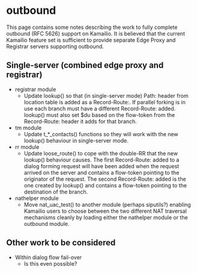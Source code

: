 # outbound

This page contains some notes describing the work to fully complete
outbound (RFC 5626) support on Kamailio. It is believed that the current
Kamailio feature set is sufficient to provide separate Edge Proxy and
Registrar servers supporting outbound.

## Single-server (combined edge proxy and registrar)

- registrar module
  - Update lookup() so that (in single-server mode) Path: header
        from location table is added as a Record-Route:. If parallel
        forking is in use each branch must have a different
        Record-Route: added. lookup() must also set $du based on the
        flow-token from the Record-Route: header it adds for that
        branch.
- tm module
  - Update t\_\*\_contacts() functions so they will work with the
        new lookup() behaviour in single-server mode.
- rr module
  - Update loose_route() to cope with the double-RR that the new
        lookup() behaviour causes. The first Record-Route: added to a
        dialog forming request will have been added when the request
        arrived on the server and contains a flow-token pointing to the
        originator of the request. The second Record-Route: added is the
        one created by lookup() and contains a flow-token pointing to
        the destination of the branch.
- nathelper module
  - Move nat_uac_test() to another module (perhaps siputils?)
        enabling Kamailio users to choose between the two different NAT
        traversal mechanisms cleanly by loading either the nathelper
        module or the outbound module.

## Other work to be considered

- Within dialog flow fail-over
  - Is this even possible?
